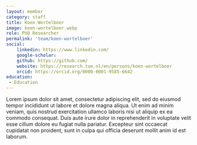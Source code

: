 ```yaml
---
layout: member
category: staff
title: Koen Wortelboer
image: koen-wortelboer.webp 
role: PhD Researcher
permalink: 'team/koen-wortelboer'
social:
    linkedin: https://www.linkedin.com/
    google-scholar: 
    github: https://github.com/
    website: https://research.tue.nl/en/persons/koen-wortelboer
    orcid: https://orcid.org/0000-0001-9585-6642
education:
 - Education
---
```


Lorem ipsum dolor sit amet, consectetur adipiscing elit, sed do eiusmod tempor incididunt ut labore et dolore magna aliqua. Ut enim ad minim veniam, quis nostrud exercitation ullamco laboris nisi ut aliquip ex ea commodo consequat. Duis aute irure dolor in reprehenderit in voluptate velit esse cillum dolore eu fugiat nulla pariatur. Excepteur sint occaecat cupidatat non proident, sunt in culpa qui officia deserunt mollit anim id est laborum.
